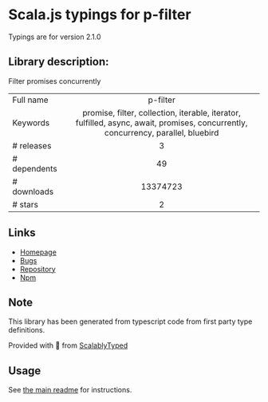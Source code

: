 
# Scala.js typings for p-filter

Typings are for version 2.1.0

## Library description:
Filter promises concurrently

|                    |                 |
| ------------------ | :-------------: |
| Full name          | p-filter |
| Keywords           | promise, filter, collection, iterable, iterator, fulfilled, async, await, promises, concurrently, concurrency, parallel, bluebird |
| # releases         | 3 |
| # dependents       | 49 |
| # downloads        | 13374723 |
| # stars            | 2 |

## Links
- [Homepage](https://github.com/sindresorhus/p-filter#readme)
- [Bugs](https://github.com/sindresorhus/p-filter/issues)
- [Repository](https://github.com/sindresorhus/p-filter)
- [Npm](https://www.npmjs.com/package/p-filter)
    


## Note
This library has been generated from typescript code from first party type definitions.

Provided with :purple_heart: from [ScalablyTyped](https://github.com/oyvindberg/ScalablyTyped)

## Usage
See [the main readme](../../readme.md) for instructions.


